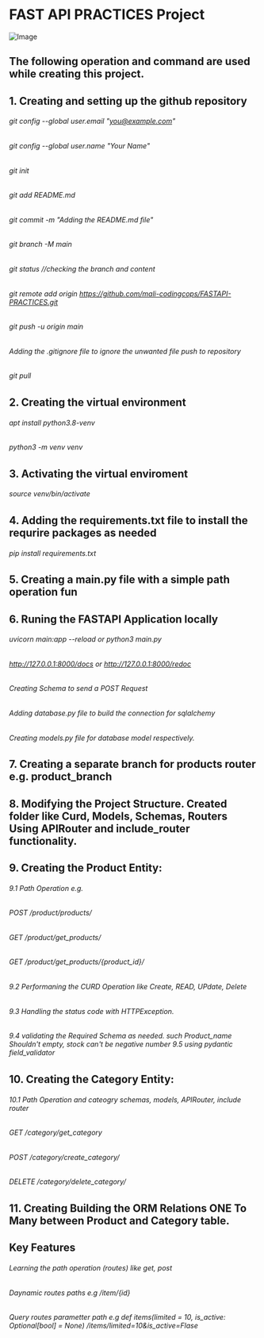 # FAST API PRACTICES Project

![Image](https://github.com/user-attachments/assets/a5e6f6b0-9708-4c43-b4ca-82779d93edf1)

## The following operation and command are used while creating this project.
## 1. Creating and setting up the github repository
###### git config --global user.email "you@example.com"
###### git config --global user.name "Your Name"
###### git init
###### git add README.md
###### git commit -m "Adding the README.md file"
###### git branch -M main
###### git status //checking the branch and content
###### git remote add origin https://github.com/mali-codingcops/FASTAPI-PRACTICES.git
###### git push -u origin main 
###### Adding the .gitignore file to ignore the unwanted file push to repository
###### git pull
## 2. Creating the virtual environment
###### apt install python3.8-venv 
###### python3 -m venv venv
## 3. Activating the virtual enviroment 
###### source venv/bin/activate
## 4. Adding the requirements.txt file to install the requrire packages as needed
###### pip install requirements.txt
## 5. Creating a main.py file with a simple path operation fun
## 6. Runing the FASTAPI Application locally
###### uvicorn main:app --reload or python3 main.py
###### http://127.0.0.1:8000/docs or http://127.0.0.1:8000/redoc
###### Creating Schema to send a POST Request
###### Adding database.py file to build the connection for sqlalchemy
###### Creating models.py file for database model respectively.
## 7. Creating a separate branch for products router e.g. product_branch
## 8. Modifying the Project Structure. Created folder like Curd, Models, Schemas, Routers Using APIRouter and include_router functionality.
## 9. Creating the Product Entity:
###### 9.1 Path Operation e.g. 
###### POST /product/products/
###### GET /product/get_products/
###### GET /product/get_products/{product_id}/

###### 9.2 Performaning the CURD Operation like Create, READ, UPdate, Delete
###### 9.3 Handling the status code with HTTPException.
###### 9.4 validating the Required Schema as needed. such Product_name Shouldn't empty, stock can't be negative number 9.5 using pydantic field_validator

## 10. Creating the Category Entity:
###### 10.1 Path Operation and cateogry schemas, models, APIRouter, include router
###### GET /category/get_category
###### POST /category/create_category/
###### DELETE /category/delete_category/

## 11. Creating Building the ORM Relations ONE To Many between Product and Category table.

## Key Features
###### Learning the path operation (routes) like get, post
###### Daynamic routes paths e.g /item/{id}
###### Query routes parametter path e.g def items(limited = 10, is_active: Optional[bool] = None)  /items/limited=10&is_active=Flase
